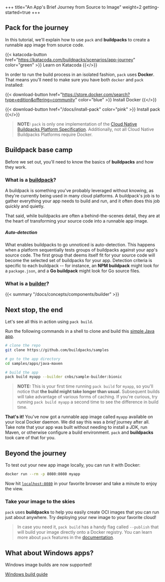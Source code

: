 +++
title="An App's Brief Journey from Source to Image"
weight=2
getting-started=true
+++

## Pack for the journey

In this tutorial, we'll explain how to use `pack` and **buildpacks** to create a runnable app image from source code.

{{< katacoda-button href="https://katacoda.com/buildpacks/scenarios/app-journey" color="green" >}} Learn on Katacoda {{</>}}

In order to run the build process in an isolated fashion, `pack` uses **Docker**. That means you'll need to make sure you have both `docker` and `pack` installed:

{{< download-button href="https://store.docker.com/search?type=edition&offering=community" color="blue" >}} Install Docker {{</>}}

{{< download-button href="/docs/install-pack" color="pink" >}} Install pack {{</>}}

> **NOTE:** `pack` is only one implementation of the [Cloud Native Buildpacks Platform Specification][cnb-platform-spec]. Additionally, not all Cloud Native Buildpacks Platforms require Docker.

[cnb-platform-spec]: https://github.com/buildpacks/spec/blob/main/platform.md

## Buildpack base camp

Before we set out, you'll need to know the basics of **buildpacks** and how they work.

### What is a [buildpack][buildpack]?

A buildpack is something you've probably leveraged without knowing, as they're currently
being used in many cloud platforms. A buildpack's job is to gather everything your app needs to build and run,
and it often does this job quickly and quietly.

That said, while buildpacks are often a behind-the-scenes detail, they are at the heart of transforming your source
code into a runnable app image.

##### Auto-detection

What enables buildpacks to go unnoticed is auto-detection. This happens when a platform sequentially
tests groups of buildpacks against your app's source code. The first group that deems itself fit for your source code
will become the selected set of buildpacks for your app. Detection criteria is specific to each buildpack -- for
instance, an **NPM buildpack** might look for a `package.json`, and a **Go buildpack** might look for Go source files.

### What is a [builder][builder]?

{{< summary "/docs/concepts/components/builder" >}}

## Next stop, the end

Let's see all this in action using `pack build`.

Run the following commands in a shell to clone and build this [simple Java app][samples-java-maven].

```bash
# clone the repo
git clone https://github.com/buildpacks/samples

# go to the app directory
cd samples/apps/java-maven

# build the app
pack build myapp --builder cnbs/sample-builder:bionic
```

> **NOTE:** This is your first time running `pack build` for `myapp`, so you'll notice that
> **the build might take longer than usual.** Subsequent builds will take advantage of various forms of caching.
> If you're curious, try running `pack build myapp` a second time to see the difference in build time.

**That's it!** You've now got a runnable app image called `myapp` available on your local Docker daemon.
We did say this was a *brief* journey after all. Take note that your app was built without needing to install
a JDK, run Maven, or otherwise configure a build environment. `pack` and **buildpacks** took care of that for you.


## Beyond the journey

To test out your new app image locally, you can run it with Docker:

```bash
docker run --rm -p 8080:8080 myapp
```

Now hit [`localhost:8080`](http://localhost:8080) in your favorite browser and take a minute to enjoy the view.

### Take your image to the skies

`pack` uses **buildpacks** to help you easily create OCI images that you can run just about anywhere. Try
deploying your new image to your favorite cloud!

> In case you need it, `pack build` has a handy flag called `--publish` that will build your image directly onto a Docker
> registry. You can learn more about `pack` features in the [documentation][pack-docs].

## What about Windows apps?

Windows image builds are now supported!

<a href="/docs/app-developer-guide/build-a-windows-app" class="button bg-blue">Windows build guide</a>

[builder]: /docs/concepts/components/builder/
[buildpack]: /docs/concepts/components/buildpack/
[samples-java-maven]: https://github.com/buildpacks/samples/tree/main/apps/java-maven
[pack-docs]: /docs/tools/pack/

